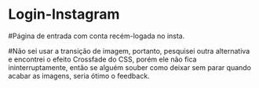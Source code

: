 # Login-Instagram

#Página de entrada com conta recém-logada no insta.

#Não sei usar a transição de imagem, portanto, pesquisei outra alternativa e encontrei o efeito Crossfade do CSS, porém ele não fica ininterruptamente, 
então se alguém souber como deixar sem parar quando acabar as imagens, seria ótimo o feedback.
